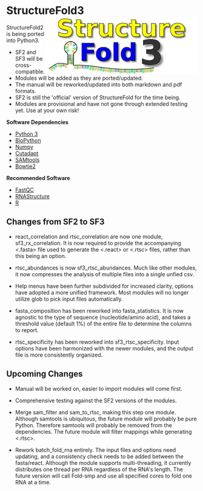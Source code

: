 # StructureFold3 <img src='assets/sf3_logo.png' align='right' width='400px' />

StructureFold2 is being ported into Python3. 

+ SF2 and SF3 will be cross-compatible.
+ Modules will be added as they are ported/updated.
+ The manual will be reworked/updated into both markdown and pdf formats.
+ SF2 is still the 'official' version of StructureFold for the time being.
+ Modules are provisional and have not gone through extended testing yet. Use at your own risk!

**Software Dependencies**
+ [Python 3](https://www.python.org/)
+ [BioPython](https://biopython.org/)
+ [Numpy](https://numpy.org/)
+ [Cutadapt](https://cutadapt.readthedocs.io/en/stable/)
+ [SAMtools](http://samtools.sourceforge.net/)
+ [Bowtie2](http://bowtie-bio.sourceforge.net/bowtie2/index.shtml)

**Recommended Software**
+ [FastQC](https://www.bioinformatics.babraham.ac.uk/projects/fastqc/)
+ [RNAStructure](https://rna.urmc.rochester.edu/RNAstructure.html)
+ [R](https://www.r-project.org/)

## Changes from SF2 to SF3

+ react_correlation and rtsc_correlation are now one module, sf3_rx_correlation.
It is now required to provide the accompanying <.fasta> file used to generate the 
<.react> or <.rtsc> files, rather than this being an option.

+ rtsc_abundances is now sf3_rtsc_abundances. Much like other modules, it now
compresses the analysis of multiple files into a single unfied csv. 

+ Help menus have been further subdivided for increased clarity, options have
adopted a more unified framework. Most modules will no longer utilize glob
to pick input files automatically.

+ fasta_composition has been reworked into fasta_statistics. It is now
agnostic to the type of sequence (nucleotide/amino acid), and takes a
threshold value (default 1%) of the entire file to determine 
the columns to report.

+ rtsc_specificity has been reworked into sf3_rtsc_specificity. Input
options have been harmonized with the newer modules, and the output 
file is more consistently organized. 

## Upcoming Changes

+ Manual will be worked on, easier to import modules will come first.

+ Comprehensive testing against the SF2 versions of the modules.

+ Merge sam_filter and sam_to_rtsc, making this step one module. Although
samtools is ubiquitous, the future module will probably be pure Python. Therefore
samtools will probably be removed from the dependencies. The future module
will filter mappings while generating <.rtsc>. 

+ Rework batch_fold_rna entirely. The input files and options need updating,
and a consistency check needs to be added between the fasta/react. 
Although the module supports multi-threading, it currently distributes
one thread per RNA regardless of the RNA's length. The future version
will call Fold-smp and use all specified cores to fold one RNA at a time.